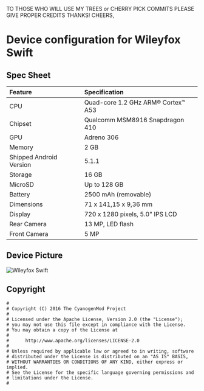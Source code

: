 TO THOSE WHO WILL USE MY TREES or CHERRY PICK COMMITS PLEASE GIVE PROPER CREDITS THANKS! CHEERS,

# Device configuration for Wileyfox Swift

## Spec Sheet

| Feature                 | Specification                     |
| :---------------------- | :-------------------------------- |
| CPU                     | Quad-core 1.2 GHz ARM® Cortex™ A53|
| Chipset                 | Qualcomm MSM8916 Snapdragon 410   |
| GPU                     | Adreno 306                        |
| Memory                  | 2 GB                              |
| Shipped Android Version | 5.1.1                             |
| Storage                 | 16 GB                             |
| MicroSD                 | Up to 128 GB                      |
| Battery                 | 2500 mAh (removable)              |
| Dimensions              | 71 x 141,15 x 9,36 mm             |
| Display                 | 720 x 1280 pixels, 5.0" IPS LCD   |
| Rear Camera             | 13 MP, LED flash                  |
| Front Camera            | 5 MP                              |

## Device Picture

![Wileyfox Swift](http://s.4pda.to/YstumqO2cI57cw7o9jBDUMREsvGDbWqz0jTna7xTz2z1jqJHnONSI.jpg "Wileyfox Swift")

## Copyright

```
#
# Copyright (C) 2016 The CyanogenMod Project
#
# Licensed under the Apache License, Version 2.0 (the "License");
# you may not use this file except in compliance with the License.
# You may obtain a copy of the License at
#
#      http://www.apache.org/licenses/LICENSE-2.0
#
# Unless required by applicable law or agreed to in writing, software
# distributed under the License is distributed on an "AS IS" BASIS,
# WITHOUT WARRANTIES OR CONDITIONS OF ANY KIND, either express or implied.
# See the License for the specific language governing permissions and
# limitations under the License.
#
